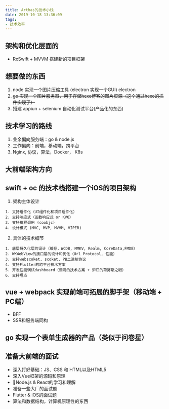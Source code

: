 ```yaml
---
title: Arthas的技术小栈
date: 2019-10-18 13:36:09
tags:
- 技术效率
---
```


## 架构和优化层面的
* RxSwift + MVVM 搭建新的项目框架

## 想要做的东西
1. node 实现一个图片压缩工具 (electron 实现一个GUI) electron
2. ~~go 实现一个图片服务器，用于存储hexo博客的图片资源（这个通过hexo的插件实现了）~~
3. 搭建 appiun + selenium 自动化测试平台(产品化的东西)

## 技术学习的路线
1. 业余偏向服务端：go & node.js
2. 工作偏向：前端，移动端，跨平台
3. Nginx, 协议，算法，Docker， K8s

## 大前端架构方向

## swift + oc 的技术栈搭建一个iOS的项目架构
  1. 架构主体设计

    1. 支持组件化（UI组件化和项目组件化）
    2. 支持响应式（函数响应式 or KVO）
    3. 支持携程调用 (coobjc)
    4. 设计模式 (MVC, MVP, MVVM, VIPER)

  2. 具体的技术细节

    1. 底层持久化层的设计（缓存，WCDB, MMKV, Realm, CoreData,FMDB）
    2. WKWebView的接口层的设计和优化（Url Protocol, 性能）
    3. 支持webscoket, scoket, PB二进制协议
    4. 支持Flutter的跨平台技术方案
    5. 开发性能调试dashboard（滴滴的技术方案 + 沪江的荷努斯之眼）
    6. 支持埋点

## vue + webpack 实现前端可拓展的脚手架（移动端 + PC端）
* BFF
* SSR和服务端同构

## go 实现一个表单生成器的产品（类似于问卷星）

## 准备大前端的面试

* 深入打好基础：JS、CSS 和 HTML以及HTML5
* 深入Vue框架的源码和原理
* Node.js & React的学习和理解
* 准备一些大厂的面试题
* Flutter & iOS的面试题
* 算法和数据结构，计算机原理性的东西








  
